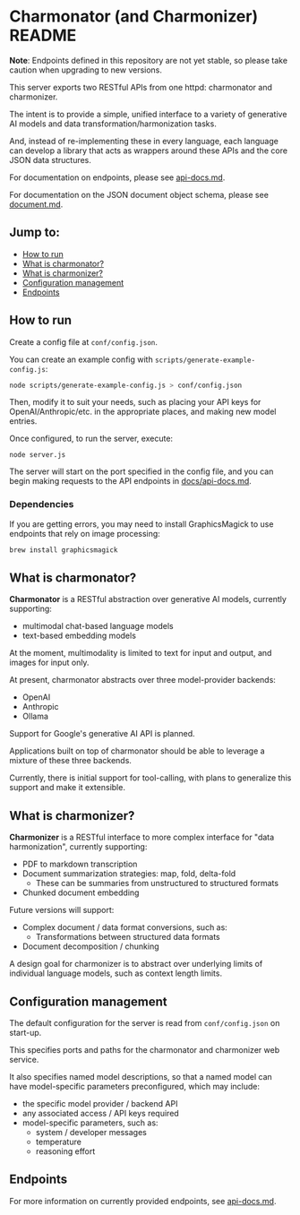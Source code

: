 # Charmonator (and Charmonizer) README

**Note**: Endpoints defined in this repository are not yet stable, so please take caution when upgrading to new versions.


This server exports two RESTful APIs from one httpd: charmonator and charmonizer.

The intent is to provide a simple, unified interface to a variety of generative AI models and data transformation/harmonization tasks.


And, instead of re-implementing these in every language, each language can develop a library that acts as wrappers around these APIs and the core JSON data structures.

For documentation on endpoints, please see [api-docs.md](docs/api-docs.md).

For documentation on the JSON document object schema, please see [document.md](docs/document.md).

## Jump to:

 - [How to run](#how-to-run)
 - [What is charmonator?](#what-is-charmonator)
 - [What is charmonizer?](#what-is-charmonizer)
 - [Configuration management](#configuration-management)
 - [Endpoints](#endpoints)

<a name="how-to-run"></a>
## How to run

Create a config file at `conf/config.json`.

You can create an example config with `scripts/generate-example-config.js`:

```bash
node scripts/generate-example-config.js > conf/config.json
```

Then, modify it to suit your needs, such as placing your API keys for OpenAI/Anthropic/etc. in the appropriate places, and making new model entries.


Once configured, to run the server, execute:

```
node server.js
```

The server will start on the port specified in the config file, and you can begin making requests to the API endpoints in [docs/api-docs.md](./docs/api-docs.md).


### Dependencies

If you are getting errors, you may need to install GraphicsMagick to use endpoints that rely on image processing:

```bash
brew install graphicsmagick
```



<a name="what-is-charmonator"></a>
## What is charmonator?

**Charmonator** is a RESTful abstraction over generative AI models, currently supporting:

 - multimodal chat-based language models
 - text-based embedding models

At the moment, multimodality is limited to text for input and output, and images for input only.

At present, charmonator abstracts over three model-provider backends:

 - OpenAI
 - Anthropic
 - Ollama

Support for Google's generative AI API is planned.

Applications built on top of charmonator should be able to leverage a mixture of these three backends.

Currently, there is initial support for tool-calling, with plans to generalize this support and make it extensible.



<a name="what-is-charmonizer"></a>
## What is charmonizer?

**Charmonizer** is a RESTful interface to more complex interface for "data harmonization", currently supporting:

 - PDF to markdown transcription
 - Document summarization strategies: map, fold, delta-fold
   + These can be summaries from unstructured to structured formats
 - Chunked document embedding

Future versions will support:

 - Complex document / data format conversions, such as:
   + Transformations between structured data formats
 - Document decomposition / chunking

A design goal for charmonizer is to abstract over underlying limits of individual language models, such as context length limits.


<a name="configuration-management"></a>
## Configuration management

The default configuration for the server is read from `conf/config.json` on start-up.

This specifies ports and paths for the charmonator and charmonizer web service.

It also specifies named model descriptions, so that a named model can have model-specific parameters preconfigured, which may include:

 - the specific model provider / backend API
 - any associated access / API keys required
 - model-specific parameters, such as:
   + system / developer messages
   + temperature 
   + reasoning effort



## Endpoints

For more information on currently provided endpoints, see [api-docs.md](./docs/api-docs.md).



